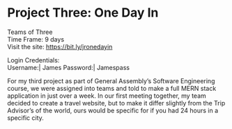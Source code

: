 # Project Three: One Day In #

Teams of Three  
Time Frame: 9 days  
Visit the site: https://bit.ly/jronedayin  

Login Credentials:  
Username:| James
Password:| Jamespass


For my third project as part of General Assembly’s Software Engineering course, we were assigned into teams and told to make a full MERN stack application in just over a week. In our first meeting together, my team decided to create a travel website, but to make it differ slightly from the Trip Advisor’s of the world, ours would be specific for if you had 24 hours in a specific city.
